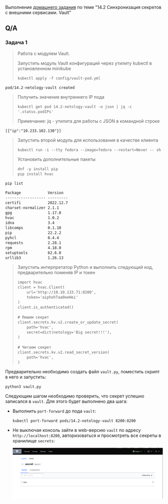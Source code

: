 Выполнение [домашнего задания](https://github.com/netology-code/clokub-homeworks/blob/clokub-5/14.2.md)
по теме "14.2 Синхронизация секретов с внешними сервисами. Vault"

## Q/A

### Задача 1

> Работа с модулем Vault.
> 
> Запустить модуль Vault конфигураций через утилиту kubectl в установленном minikube
> 
> ```
> kubectl apply -f config/vault-pod.yml
> ```

```text
pod/14.2-netology-vault created
```

> Получить значение внутреннего IP пода
> 
> ```
> kubectl get pod 14.2-netology-vault -o json | jq -c '.status.podIPs'
> ```
> 
> Примечание: jq - утилита для работы с JSON в командной строке

```text
[{"ip":"10.233.102.130"}]
```

> Запустить второй модуль для использования в качестве клиента
> 
> ```
> kubectl run -i --tty fedora --image=fedora --restart=Never -- sh
> ```
> 
> Установить дополнительные пакеты
> 
> ```
> dnf -y install pip
> pip install hvac
> ```

```shell
pip list
```

```text
Package            Version
------------------ ---------
certifi            2022.12.7
charset-normalizer 2.1.1
gpg                1.17.0
hvac               1.0.2
idna               3.4
libcomps           0.1.18
pip                22.2.2
pyhcl              0.4.4
requests           2.28.1
rpm                4.18.0
setuptools         62.6.0
urllib3            1.26.13
```

> Запустить интерпретатор Python и выполнить следующий код, предварительно
> поменяв IP и токен
> 
> ```
> import hvac
> client = hvac.Client(
>     url='http://10.10.133.71:8200',
>     token='aiphohTaa0eeHei'
> )
> client.is_authenticated()
> 
> # Пишем секрет
> client.secrets.kv.v2.create_or_update_secret(
>     path='hvac',
>     secret=dict(netology='Big secret!!!'),
> )
> 
> # Читаем секрет
> client.secrets.kv.v2.read_secret_version(
>     path='hvac',
> )
> ```

Предварительно необходимо создать файл `vault.py`, поместить скрипт в него и запустить:

```shell
python3 vault.py
```

Следующим шагом необходимо проверить, что секрет успешно записался в `vault`. Для этого будет выполнено два шага:
* Выполнить `port-forward` до пода `vault`:

    ```shell
    kubectl port-forward pods/14.2-netology-vault 8200:8200
    ```

* Не выключая консоль зайти в web-версию `vault` по адресу `http://localhost:8200`, авторизоваться
  и просмотреть все секреты в хранилище `secrets`:

    ![vault_ui_secret.png](./img/vault_ui_secret.png)
